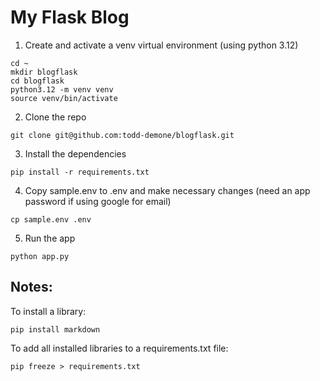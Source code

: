 # My Flask Blog

1. Create and activate a venv virtual environment (using python 3.12)
```
cd ~
mkdir blogflask
cd blogflask
python3.12 -m venv venv
source venv/bin/activate
```

2. Clone the repo
```
git clone git@github.com:todd-demone/blogflask.git
```

3. Install the dependencies
```
pip install -r requirements.txt
```

4. Copy sample.env to .env and make necessary changes (need an app password if using google for email)
```
cp sample.env .env
```

5. Run the app
```
python app.py
```

## Notes:
To install a library:
```
pip install markdown
```
To add all installed libraries to a requirements.txt file:
```
pip freeze > requirements.txt
```